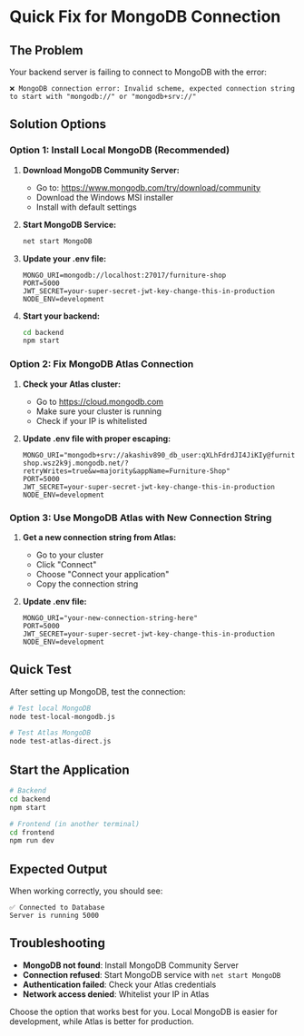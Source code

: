 # Quick Fix for MongoDB Connection

## The Problem
Your backend server is failing to connect to MongoDB with the error:
```
❌ MongoDB connection error: Invalid scheme, expected connection string to start with "mongodb://" or "mongodb+srv://"
```

## Solution Options

### Option 1: Install Local MongoDB (Recommended)

1. **Download MongoDB Community Server:**
   - Go to: https://www.mongodb.com/try/download/community
   - Download the Windows MSI installer
   - Install with default settings

2. **Start MongoDB Service:**
   ```bash
   net start MongoDB
   ```

3. **Update your .env file:**
   ```
   MONGO_URI=mongodb://localhost:27017/furniture-shop
   PORT=5000
   JWT_SECRET=your-super-secret-jwt-key-change-this-in-production
   NODE_ENV=development
   ```

4. **Start your backend:**
   ```bash
   cd backend
   npm start
   ```

### Option 2: Fix MongoDB Atlas Connection

1. **Check your Atlas cluster:**
   - Go to https://cloud.mongodb.com
   - Make sure your cluster is running
   - Check if your IP is whitelisted

2. **Update .env file with proper escaping:**
   ```
   MONGO_URI="mongodb+srv://akashiv890_db_user:qXLhFdrdJI4JiKIy@furniture-shop.wsz2k9j.mongodb.net/?retryWrites=true&w=majority&appName=Furniture-Shop"
   PORT=5000
   JWT_SECRET=your-super-secret-jwt-key-change-this-in-production
   NODE_ENV=development
   ```

### Option 3: Use MongoDB Atlas with New Connection String

1. **Get a new connection string from Atlas:**
   - Go to your cluster
   - Click "Connect"
   - Choose "Connect your application"
   - Copy the connection string

2. **Update .env file:**
   ```
   MONGO_URI="your-new-connection-string-here"
   PORT=5000
   JWT_SECRET=your-super-secret-jwt-key-change-this-in-production
   NODE_ENV=development
   ```

## Quick Test

After setting up MongoDB, test the connection:

```bash
# Test local MongoDB
node test-local-mongodb.js

# Test Atlas MongoDB
node test-atlas-direct.js
```

## Start the Application

```bash
# Backend
cd backend
npm start

# Frontend (in another terminal)
cd frontend
npm run dev
```

## Expected Output

When working correctly, you should see:
```
✅ Connected to Database
Server is running 5000
```

## Troubleshooting

- **MongoDB not found**: Install MongoDB Community Server
- **Connection refused**: Start MongoDB service with `net start MongoDB`
- **Authentication failed**: Check your Atlas credentials
- **Network access denied**: Whitelist your IP in Atlas

Choose the option that works best for you. Local MongoDB is easier for development, while Atlas is better for production.
